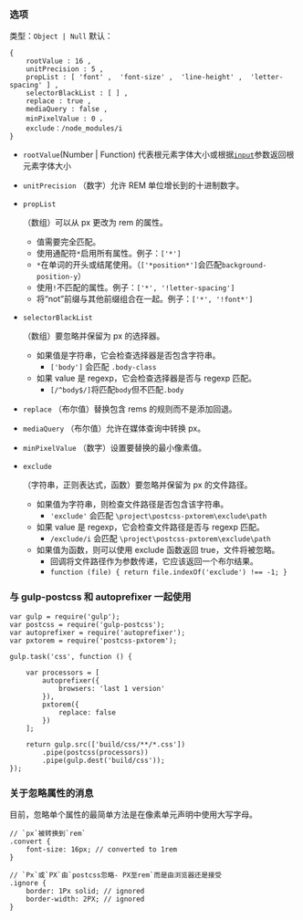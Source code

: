### 选项

类型：`Object | Null`
默认：

```
{ 
    rootValue : 16 , 
    unitPrecision : 5 , 
    propList : [ 'font' ,  'font-size' ,  'line-height' ,  'letter-spacing' ] , 
    selectorBlackList : [ ] , 
    replace : true , 
    mediaQuery : false , 
    minPixelValue : 0 ，
    exclude：/node_modules/i 
}
```

- `rootValue`(Number | Function) 代表根元素字体大小或根据[`input`](https://api.postcss.org/Input.html)参数返回根元素字体大小

- `unitPrecision` （数字）允许 REM 单位增长到的十进制数字。

- ```
  propList
  ```

   （数组）可以从 px 更改为 rem 的属性。

  - 值需要完全匹配。
  - 使用通配符`*`启用所有属性。例子：`['*']`
  - `*`在单词的开头或结尾使用。（`['*position*']`会匹配`background-position-y`）
  - 使用`!`不匹配的属性。例子：`['*', '!letter-spacing']`
  - 将“not”前缀与其他前缀组合在一起。例子：`['*', '!font*']`

- ```
  selectorBlackList
  ```

   （数组）要忽略并保留为 px 的选择器。

  - 如果值是字符串，它会检查选择器是否包含字符串。
    - `['body']` 会匹配 `.body-class`
  - 如果 value 是 regexp，它会检查选择器是否与 regexp 匹配。
    - `[/^body$/]`将匹配`body`但不匹配`.body`

- `replace` （布尔值）替换包含 rems 的规则而不是添加回退。

- `mediaQuery` （布尔值）允许在媒体查询中转换 px。

- `minPixelValue` （数字）设置要替换的最小像素值。

- ```
  exclude
  ```

   （字符串，正则表达式，函数）要忽略并保留为 px 的文件路径。

  - 如果值为字符串，则检查文件路径是否包含该字符串。
    - `'exclude'` 会匹配 `\project\postcss-pxtorem\exclude\path`
  - 如果 value 是 regexp，它会检查文件路径是否与 regexp 匹配。
    - `/exclude/i` 会匹配 `\project\postcss-pxtorem\exclude\path`
  - 如果值为函数，则可以使用 exclude 函数返回 true，文件将被忽略。
    - 回调将文件路径作为参数传递，它应该返回一个布尔结果。
    - `function (file) { return file.indexOf('exclude') !== -1; }`

### 与 gulp-postcss 和 autoprefixer 一起使用

```
var gulp = require('gulp');
var postcss = require('gulp-postcss');
var autoprefixer = require('autoprefixer');
var pxtorem = require('postcss-pxtorem');

gulp.task('css', function () {

    var processors = [
        autoprefixer({
            browsers: 'last 1 version'
        }),
        pxtorem({
            replace: false
        })
    ];

    return gulp.src(['build/css/**/*.css'])
        .pipe(postcss(processors))
        .pipe(gulp.dest('build/css'));
});
```

### 关于忽略属性的消息

目前，忽略单个属性的最简单方法是在像素单元声明中使用大写字母。

```
// `px`被转换到`rem`
.convert {
    font-size: 16px; // converted to 1rem
}

// `Px`或`PX`由`postcss忽略- PX至rem`而是由浏览器还是接受
.ignore {
    border: 1Px solid; // ignored
    border-width: 2PX; // ignored
}
```